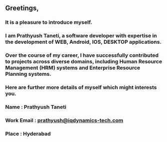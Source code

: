## Greetings,

### It is a pleasure to introduce myself. 

### I am Prathyush Taneti, a software developer with expertise in the development of WEB, Android, IOS, DESKTOP applications. 
### Over the course of my career, I have successfully contributed to projects across diverse domains, including Human Resource Management (HRM) systems and Enterprise Resource Planning systems. 

### Here are further more details of myself which might interests you.

### Name : Prathyush Taneti
### Work Email : prathyush@iqdynamics-tech.com
### Place : Hyderabad

<!--
**PrathyushTaneti/PrathyushTaneti** is a ✨ _special_ ✨ repository because its `README.md` (this file) appears on your GitHub profile.

Here are some ideas to get you started:

- 🔭 I’m currently working on ...
- 🌱 I’m currently learning ...
- 👯 I’m looking to collaborate on ...
- 🤔 I’m looking for help with ...
- 💬 Ask me about ...
- 📫 How to reach me: ...
- 😄 Pronouns: ...
- ⚡ Fun fact: ...
-->
